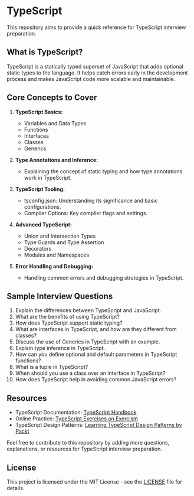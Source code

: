 
# TypeScript 

This repository aims to provide a quick reference for TypeScript interview preparation.

## What is TypeScript?

TypeScript is a statically typed superset of JavaScript that adds optional static types to the language. It helps catch errors early in the development process and makes JavaScript code more scalable and maintainable.

## Core Concepts to Cover

1. **TypeScript Basics:**
   - Variables and Data Types
   - Functions
   - Interfaces
   - Classes
   - Generics

2. **Type Annotations and Inference:**
   - Explaining the concept of static typing and how type annotations work in TypeScript.

3. **TypeScript Tooling:**
   - tsconfig.json: Understanding its significance and basic configurations.
   - Compiler Options: Key compiler flags and settings.

4. **Advanced TypeScript:**
   - Union and Intersection Types
   - Type Guards and Type Assertion
   - Decorators
   - Modules and Namespaces

5. **Error Handling and Debugging:**
   - Handling common errors and debugging strategies in TypeScript.

## Sample Interview Questions

1. Explain the differences between TypeScript and JavaScript.
2. What are the benefits of using TypeScript?
3. How does TypeScript support static typing?
4. What are interfaces in TypeScript, and how are they different from classes?
5. Discuss the use of Generics in TypeScript with an example.
6. Explain type inference in TypeScript.
7. How can you define optional and default parameters in TypeScript functions?
8. What is a tuple in TypeScript?
9. When should you use a class over an interface in TypeScript?
10. How does TypeScript help in avoiding common JavaScript errors?

## Resources

- TypeScript Documentation: [TypeScript Handbook](https://www.typescriptlang.org/docs/handbook/intro.html)
- Online Practice: [TypeScript Exercises on Exercism](https://exercism.io/tracks/typescript)
- TypeScript Design Patterns: [Learning TypeScript Design Patterns by Packt](https://www.packtpub.com/product/learning-typescript-design-patterns/9781785280832)

Feel free to contribute to this repository by adding more questions, explanations, or resources for TypeScript interview preparation.

## License

This project is licensed under the MIT License - see the [LICENSE](LICENSE) file for details.
